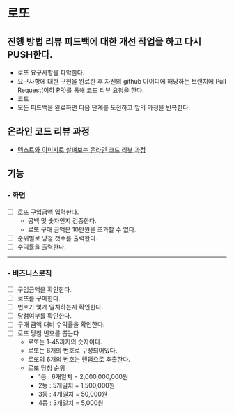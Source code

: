 # 로또
## 진행 방법 리뷰 피드백에 대한 개선 작업을 하고 다시 PUSH한다.
* 로또 요구사항을 파악한다.
* 요구사항에 대한 구현을 완료한 후 자신의 github 아이디에 해당하는 브랜치에 Pull Request(이하 PR)를 통해 코드 리뷰 요청을 한다.
* 코드
* 모든 피드백을 완료하면 다음 단계를 도전하고 앞의 과정을 반복한다.

## 온라인 코드 리뷰 과정
* [텍스트와 이미지로 살펴보는 온라인 코드 리뷰 과정](https://github.com/next-step/nextstep-docs/tree/master/codereview)

## 기능
### - 화면
- [ ] 로또 구입금액 입력한다.
    - 공백 및 숫자인지 검증한다.
    - 로또 구매 금액은 10만원을 초과할 수 없다.
- [ ] 순위별로 당첨 갯수를 출력한다.
- [ ] 수익률을 출력한다.
---
### - 비즈니스로직
- [ ] 구입금액을 확인한다.
- [ ] 로또를 구매한다.
- [ ] 번호가 몇개 일치하는지 확인한다.
- [ ] 당첨여부를 확인한다.
- [ ] 구매 금액 대비 수익률을 확인한다.
- [ ] 로또 당첨 번호를 뽑는다
  - 로또는 1-45까지의 숫자이다.
  - 로또는 6개의 번호로 구성되어있다.
  - 로또의 6개의 번호는 랜덤으로 추출한다.
  - 로또 당첨 순위 
    - 1등 : 6개일치 = 2,000,000,000원 </br>
    - 2등 : 5개일치 = 1,500,000원 </br>
    - 3등 : 4개일치 = 50,000원 </br>
    - 4등 : 3개일치 = 5,000원 </br>
